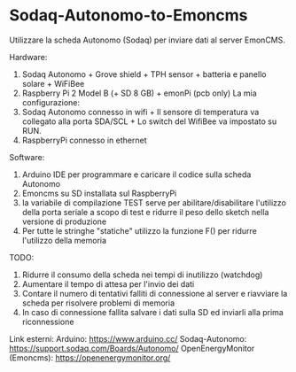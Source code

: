 # Sodaq-Autonomo-to-Emoncms
Utilizzare la scheda Autonomo (Sodaq) per inviare dati al server EmonCMS.

Hardware:
  1. Sodaq Autonomo
    + Grove shield + TPH sensor
    + batteria e panello solare
    + WiFiBee
  2. Raspberry Pi 2 Model B (+ SD 8 GB)
    + emonPi (pcb only)
La mia configurazione:
  1. Sodaq Autonomo connesso in wifi
    + Il sensore di temperatura va collegato alla porta SDA/SCL
    + Lo switch del WifiBee va impostato su RUN. 
  2. RaspberryPi connesso in ethernet
  
Software:
  1. Arduino IDE per programmare e caricare il codice sulla scheda Autonomo
  2. Emoncms su SD installata sul RaspberryPi
  3. la variabile di compilazione TEST serve per abilitare/disabilitare l'utilizzo della porta seriale a scopo di test e ridurre il peso dello sketch nella versione di produzione
  4. Per tutte le stringhe "statiche" utilizzo la funzione F() per ridurre l'utilizzo della memoria
  
TODO:
  1. Ridurre il consumo della scheda nei tempi di inutilizzo (watchdog)
  2. Aumentare il tempo di attesa per l'invio dei dati
  3. Contare il numero di tentativi falliti di connessione al server e riavviare la scheda per risolvere problemi di memoria
  4. In caso di connessione fallita salvare i dati sulla SD ed inviarli alla prima riconnessione

Link esterni:
Arduino: https://www.arduino.cc/
Sodaq-Autonomo: https://support.sodaq.com/Boards/Autonomo/
OpenEnergyMonitor (Emoncms): https://openenergymonitor.org/
